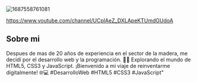 

![1687558761081](https://github.com/calata82/calata82/assets/142788065/d00c65ec-e4b6-40b2-8d58-f6fe9766cad5)


https://www.youtube.com/channel/UCplAeZ_DXLApeKTUmdGUdoA

## Sobre mi

Despues de mas de  20 años de experiencia en el sector de la madera, me decidí por el desarrollo web y la programación. 🔨✨ Explorando el mundo de HTML5, CSS3 y JavaScript. ¡Bienvenido a mi viaje de reinventarme digitalmente! 🌐💻 #DesarrolloWeb #HTML5 #CSS3 #JavaScript"





<!---https://media.licdn.com/dms/image/D4D16AQFuvdiLmWD-lQ/profile-displaybackgroundimage-shrink_350_1400/0/1687558761081?e=1701907200&v=beta&t=TcR49Ac6JDCOAIFS5TG5XIoXCqPTr-Zfj44TAf11FGM
calata82/calata82 is a ✨ special ✨ repository because its `README.md` (this file) appears on your GitHub profile.
You can click the Preview link to take a look at your changes.
--->

        

            
        

    
